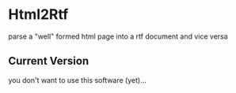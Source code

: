 # Html2Rtf
parse a "well" formed html page into a rtf document and vice versa

## Current Version
you don't want to use this software (yet)...
